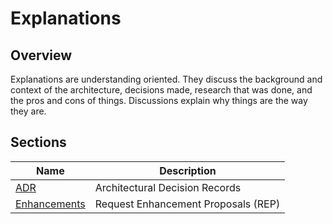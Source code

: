 # Explanations

## Overview

Explanations are understanding oriented. They discuss the background and context
of the architecture, decisions made, research that was done, and the pros and
cons of things. Discussions explain why things are the way they are.

## Sections

| Name                                     | Description                         |
| ---------------------------------------- | ----------------------------------- |
| [ADR](./arch/README.md)                  | Architectural Decision Records      |
| [Enhancements](./enhancements/README.md) | Request Enhancement Proposals (REP) |
